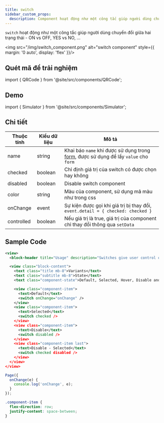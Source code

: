 ```yaml
---
title: switch
sidebar_custom_props:
  description: Component hoạt động như một công tắc giúp người dùng chuyển đổi giữa hai trạng thái - ON vs OFF, YES vs NO
---
```


`switch` hoạt động như một công tắc giúp người dùng chuyển đổi giữa hai trạng thái - ON vs OFF, YES vs NO, ...

<img src="/img/switch_component.png" alt="switch component" style={{ margin: '0 auto', display: 'flex' }}/>

## Quét mã để trải nghiệm

import { QRCode } from '@site/src/components/QRCode';

<QRCode page="pages/component/basic/switch/index" />

## Demo

import { Simulator } from '@site/src/components/Simulator';

<Simulator page="pages/component/basic/switch/index" />

## Chi tiết

| Thuộc tính | Kiểu dữ liệu | Mô tả                                                                                       |
| ---------- | ------------ | ------------------------------------------------------------------------------------------- |
| name       | string       | Khai báo `name` khi được sử dụng trong [form](form), được sử dụng để lấy `value` cho `form` |
| checked    | boolean      | Chỉ định giá trị của switch có được chọn hay không                                          |
| disabled   | boolean      | Disable switch component                                                                    |
| color      | string       | Màu của component, sử dụng mã màu như trong css                                             |
| onChange   | event        | Sự kiện được gọi khi giá trị bị thay đổi, `event.detail = { checked: checked }`             |
| controlled | boolean      | Nếu giá trị là true, giá trị của component chỉ thay đổi thông qua `setData`                 |

## Sample Code

```xml title=index.txml
<view>
  <block-header title="Usage" description="Switches give user control over a feature or option that can be turned on or off." />

  <view class="block-content">
    <text class="title mb-8">Variants</text>
    <text class="subtitle mb-8">State</text>
    <text class="component-state">Default, Selected, Hover, Disable and Disable - Selected</text>

    <view class="component-item">
      <text>Default</text>
      <switch onChange="onChange" />
    </view>
    <view class="component-item">
      <text>Selected</text>
      <switch checked />
    </view>
    <view class="component-item">
      <text>Disable</text>
      <switch disabled />
    </view>
    <view class="component-item last">
      <text>Disable - Selected</text>
      <switch checked disabled />
    </view>
  </view>
</view>
```

```js title=index.js
Page({
  onChange(e) {
    console.log('onChange', e);
  }
});
```

```css title=index.tcss
.component-item {
  flex-direction: row;
  justify-content: space-between;
}
```
